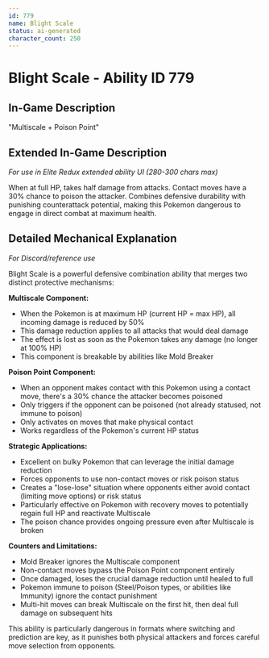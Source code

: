 ```yaml
---
id: 779
name: Blight Scale
status: ai-generated
character_count: 250
---
```


# Blight Scale - Ability ID 779

## In-Game Description
"Multiscale + Poison Point"

## Extended In-Game Description
*For use in Elite Redux extended ability UI (280-300 chars max)*

When at full HP, takes half damage from attacks. Contact moves have a 30% chance to poison the attacker. Combines defensive durability with punishing counterattack potential, making this Pokemon dangerous to engage in direct combat at maximum health.

## Detailed Mechanical Explanation
*For Discord/reference use*

Blight Scale is a powerful defensive combination ability that merges two distinct protective mechanisms:

**Multiscale Component:**
- When the Pokemon is at maximum HP (current HP = max HP), all incoming damage is reduced by 50%
- This damage reduction applies to all attacks that would deal damage
- The effect is lost as soon as the Pokemon takes any damage (no longer at 100% HP)
- This component is breakable by abilities like Mold Breaker

**Poison Point Component:**
- When an opponent makes contact with this Pokemon using a contact move, there's a 30% chance the attacker becomes poisoned
- Only triggers if the opponent can be poisoned (not already statused, not immune to poison)
- Only activates on moves that make physical contact
- Works regardless of the Pokemon's current HP status

**Strategic Applications:**
- Excellent on bulky Pokemon that can leverage the initial damage reduction
- Forces opponents to use non-contact moves or risk poison status
- Creates a "lose-lose" situation where opponents either avoid contact (limiting move options) or risk status
- Particularly effective on Pokemon with recovery moves to potentially regain full HP and reactivate Multiscale
- The poison chance provides ongoing pressure even after Multiscale is broken

**Counters and Limitations:**
- Mold Breaker ignores the Multiscale component
- Non-contact moves bypass the Poison Point component entirely
- Once damaged, loses the crucial damage reduction until healed to full
- Pokemon immune to poison (Steel/Poison types, or abilities like Immunity) ignore the contact punishment
- Multi-hit moves can break Multiscale on the first hit, then deal full damage on subsequent hits

This ability is particularly dangerous in formats where switching and prediction are key, as it punishes both physical attackers and forces careful move selection from opponents.